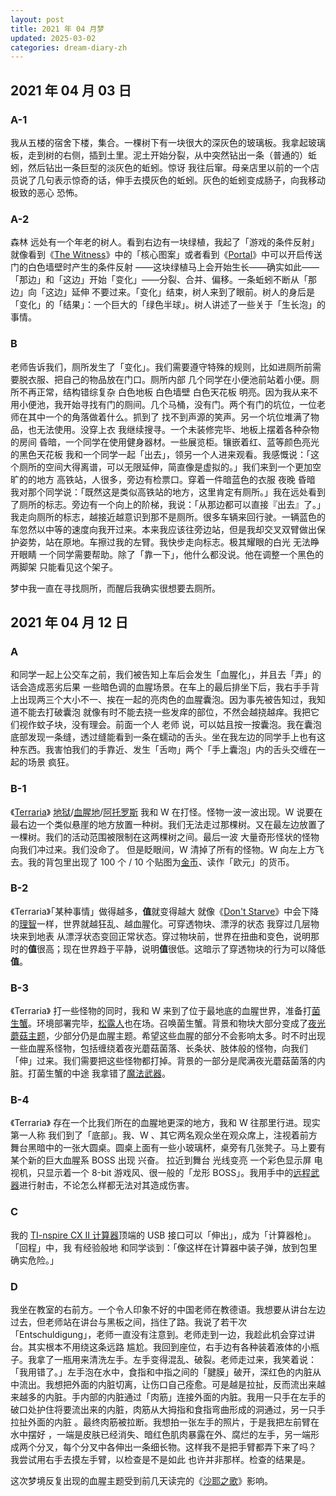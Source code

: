 ```yaml
---
layout: post
title: 2021 年 04 月梦
updated: 2025-03-02
categories: dream-diary-zh
---
```

## 2021 年 04 月 03 日

### A-1

我从五楼的宿舍下楼，集合。一棵树下有一块很大的深灰色的玻璃板。我拿起玻璃板，走到树的右侧，插到土里。泥土开始分裂，从中<dr-inner>突然</dr-inner>钻出一条（普通的）蚯蚓，然后钻出一条巨型的淡灰色的蚯蚓。<dr-t>惊讶</dr-t> 我往后窜。母亲店里以前的一个店员说了几句表示惊奇的话，伸手去摸灰色的蚯蚓。灰色的蚯蚓变成肠子，向我移动 <dr-t>极致的恶心</dr-t> <dr-tt>恐怖</dr-tt>。

### A-2

&#8203;<dr-t><dr-recog>森林</dr-recog></dr-t> 远处有一个年老的<dr-recog>树人</dr-recog>。看到右边有一块<dr-recog>绿植</dr-recog>，我起了「游戏的条件反射」<dr-t><dr-comm>就像看到《<a href="https://zh.wikipedia.org/wiki/%E8%A7%81%E8%AF%81%E8%80%85">The Witness</a>》中的「核心图案」或者看到《<a href="https://en.wikipedia.org/wiki/Portal_(video_game)">Portal</a>》中可以开启传送门的白色墙壁时产生的条件反射</dr-comm></dr-t> ——<dr-inner>这块绿植马上会开始生长</dr-inner>——<dr-inner>确实</dr-inner>如此——「那边」和「这边」开始「变化」——分裂、合并、偏移。一条蚯蚓不断从「那边」向「这边」延伸 <dr-t><dr-inner>不要过来</dr-inner></dr-t>。「变化」结束，树人来到了眼前。树人的身后是「变化」的「结果」：一个巨大的「绿色半球」。树人讲述了一些关于「生长泡」的事情。

### B

老师告诉我们，厕所发生了「变化」。我们需要遵守特殊的规则，比如进厕所前需要脱衣服、把自己的物品放在门口。<dr-t>厕所内部</dr-t> 几个同学在小便池前站着小便。厕所不再正常，结构错综复杂 <dr-t>白色地板</dr-t> <dr-tt>白色墙壁</dr-tt> <dr-t>白色天花板</dr-t> <dr-tt>明亮</dr-tt>。因为我从来不用小便池，我开始寻找有门的厕间。几个马桶，没有门。两个有门的坑位，一位老师在其中一个的角落做着什么。<dr-inner>抓到了 <dr-t>找不到声源的笑声</dr-t>。</dr-inner>另一个坑位堆满了物品，<dr-inner>也</dr-inner>无法使用。<dr-t>没穿上衣</dr-t> 我继续搜寻。一个未装修完毕、地板上摆着各种杂物的房间 <dr-t>昏暗</dr-t>，一个同学在使用健身器材。一些展览柜。<dr-t>镶嵌着红、蓝等颜色亮光的黑色天花板</dr-t> 我和一个同学一起「出去」，领另一个人进来观看。我感慨说：「这个厕所的空间大得离谱，可以无限延伸，简直像是虚拟的。」我们来到一个更加空旷的的地方 <dr-t><dr-recog>高铁站</dr-recog></dr-t>，人很多，旁边有<dr-recog>检票口</dr-recog>。<dr-t>穿着一件暗蓝色的衣服</dr-t> <dr-tt>夜晚</dr-tt> <dr-t>昏暗</dr-t> 我对那个同学说：「既然这是类似高铁站的地方，这里肯定有厕所。」我在远处看到了厕所的标志。旁边有一个向上的阶梯，我说：「从那边都可以直接『出去』了。」我走向厕所的标志，越接近越意识到<dr-inner>那不是厕所</dr-inner>。很多车辆来回行驶。一辆蓝色的车<dr-inner>忽然</dr-inner>以中等的速度向我开过来。<dr-inner>本来</dr-inner>我应该往旁边站，<dr-inner>但是</dr-inner>我<dr-inner>却</dr-inner>交叉双臂做出保护姿势，站在原地。车擦过我的左臂。我快步走向标志。<dr-t>极其耀眼的白光</dr-t> <dr-tt>无法睁开眼睛</dr-tt> 一个同学需要帮助。除了「靠一下」，他什么都没说。他在调整一个黑色的两脚架 <dr-t>只能看见这个架子</dr-t>。

&#8203;<dr-t><dr-comm>梦中我一直在寻找厕所，而醒后我确实很想要去厕所。</dr-comm></dr-t>

## 2021 年 04 月 12 日

### A

和同学一起上公交车之前，我们被告知上车后会发生「血腥化」，并且去「弄」的话会造成恶劣后果 <dr-t><dr-inner>一些暗色调的血腥场景</dr-inner></dr-t>。在车上的最后排坐下后，我右手手背上出现两三个大小不一、挨在一起的亮肉色的血腥囊泡。因为事先被告知过，我知道不能去打破囊泡 <dr-t><dr-comm>就像有时不能去挠一些发痒的部位，不然会越挠越痒</dr-comm></dr-t>。我把它们视作蚊子块，没有理会。前面一个人 <dr-t><dr-recog>老师</dr-recog></dr-t> 说，可以姑且按一按囊泡。我在囊泡底部发现一条缝，透过缝能看到一条在蠕动的舌头。坐在我左边的同学手上也有这种东西。我害怕我们的手靠近、发生「舌吻」<dr-t><dr-inner>两个「手上囊泡」内的舌头交缠在一起的场景 <dr-tt>疯狂</dr-tt></dr-inner></dr-t>。

### B-1

&#8203;<dr-t><dr-persp>《<a href="https://zh.wikipedia.org/wiki/%E6%B3%B0%E6%8B%89%E7%91%9E%E4%BA%9A">Terraria</a>》</dr-persp></dr-t> <dr-tt><a href="https://terraria.wiki.gg/zh/wiki/%E5%9C%B0%E7%8B%B1">地狱</a>/<a href="https://terraria.wiki.gg/zh/wiki/%E7%8C%A9%E7%BA%A2%E4%B9%8B%E5%9C%B0">血腥地</a>/<a href="https://frackinuniverse.miraheze.org/wiki/Atropus">阿托罗斯</a></dr-tt> 我和 W 在打怪。怪物一波一波出现。W 说要在最右边一个类似悬崖的地方放置一种树。我们无法走过那棵树。又在最左边放置了一棵树。我们的活动范围被限制在这两棵树之间。<dr-t>最后一波</dr-t> 大量奇形怪状的怪物向我们冲过来。<dr-inner>我们没命了。</dr-inner> <dr-inner>但是</dr-inner>眨眼间，W 清掉了所有的怪物。W 向左上方飞去。我的背包里出现了 100 个 / 10 个贴图为[金币](https://terraria.wiki.gg/zh/wiki/%E9%92%B1%E5%B8%81)、读作「欧元」的货币。

### B-2

&#8203;<dr-t><dr-persp>《Terraria》</dr-persp></dr-t>「某种事情」做得越多，**值**就变得越大 <dr-t><dr-comm>就像《<a href="https://zh.wikipedia.org/wiki/%E9%A5%A5%E8%8D%92_(%E6%B8%B8%E6%88%8F)">Don't Starve</a>》中会下降的<a href="https://dontstarve.fandom.com/zh/wiki/%E7%90%86%E6%99%BA">理智</a>一样</dr-comm></dr-t>，世界就越狂乱、越血腥化。<dr-t>可穿透物块、漂浮的状态</dr-t> 我穿过几层物块来到地表 <dr-t>从漂浮状态变回正常状态</dr-t>。<dr-inner>穿过物块前，世界在扭曲和变色，说明那时的<strong>值</strong>很高；现在世界趋于平静，说明<strong>值</strong>很低。这暗示了穿透物块的行为可以降低<strong>值</strong>。</dr-inner>

### B-3

&#8203;<dr-t><dr-persp>《Terraria》</dr-persp></dr-t> 打一些怪物的同时，我和 W 来到了位于最地底的血腥世界，准备打[菌生蟹](https://terraria-calamity-mod.fandom.com/zh/wiki/%E8%8F%8C%E7%94%9F%E8%9F%B9?variant=zh)。环境部署完毕，[松露人](https://terraria.wiki.gg/zh/wiki/%E6%9D%BE%E9%9C%B2%E4%BA%BA?variant=zh-hant)<dr-inner>也</dr-inner>在场。召唤菌生蟹。背景和物块大部分变成了[夜光蘑菇主题](https://terraria.wiki.gg/zh/wiki/%E5%8F%91%E5%85%89%E8%98%91%E8%8F%87%E7%94%9F%E7%89%A9%E7%BE%A4%E8%90%BD)，少部分<dr-inner>仍</dr-inner>是血腥主题。<dr-inner>希望这些血腥的部分不会影响太多。</dr-inner>时不时出现一些血腥系怪物，包括缠绕着夜光蘑菇菌落、长条状、肢体般的怪物，向我们「伸」过来。我们需要把这些怪物都打掉。背景的一部分是爬满夜光蘑菇菌落的内脏。<dr-t>打菌生蟹的中途</dr-t> <dr-inner>我拿错了<a href="https://terraria.wiki.gg/zh/wiki/%E9%AD%94%E6%B3%95%E6%AD%A6%E5%99%A8">魔法武器</a>。</dr-inner>

### B-4

&#8203;<dr-t><dr-persp>《Terraria》</dr-persp></dr-t> 存在一个比我们所在的血腥地更深的地方，我和 W 往那里行进。<dr-t><dr-persp>现实</dr-persp> </dr-t><dr-tt><dr-persp>第一人称</dr-persp></dr-tt> 我们到了「底部」。我、W 、其它两名<dr-recog>观众</dr-recog>坐在<dr-t>观众席</dr-t>上，注视着前方舞台黑暗中的一张大圆桌。圆桌上面有一些小玻璃杯，桌旁有几张凳子。<dr-inner>马上要有某个新的巨大血腥系 BOSS 出现 <dr-t>兴奋</dr-t>。</dr-inner> <dr-t><dr-persp>拉近到舞台</dr-persp></dr-t> <dr-tt>光线变亮</dr-tt> 一个彩色显示屏 <dr-t><dr-recog>电视机</dr-recog></dr-t>，<dr-inner>只</dr-inner>显示着一个 8-bit 游戏风、<dr-inner>很一般</dr-inner>的「龙形 BOSS」。我用手中的[远程武器](https://terraria.wiki.gg/zh/wiki/%E8%BF%9C%E7%A8%8B%E6%AD%A6%E5%99%A8)进行射击，不论怎么样都无法对其造成伤害。

### C

我的 [TI-nspire CX II 计算器](https://en.wikipedia.org/wiki/TI-Nspire_series)顶端的 USB 接口可以「伸出」，成为「计算器枪」。「回程」中，我 <dr-t>有经验般地</dr-t> 和同学谈到：「像这样在计算器中装子弹，放到包里确实危险。」

### D

我坐在教室的右前方。一个令人印象不好的中国老师在教德语。我想要从讲台左边过去，<dr-inner>但</dr-inner>老师站在讲台与黑板之间，挡住了路。我说了若干次「Entschuldigung」，老师<dr-inner>一直</dr-inner>没有注意到。老师走到一边，我趁此机会穿过讲台。<dr-inner>其实根本不用绕这条远路 <dr-t>尴尬</dr-t>。</dr-inner>我回到座位，右手边有各种装着液体的小瓶子。我拿了一瓶用来清洗左手。左手变得混乱、破裂。老师走过来，我笑着说：「我用错了。」左手泡在水中，食指和中指之间的「腱膜」破开，深红色的内脏从中流出。我想把外面的内脏切离，让伤口自己痊愈。<dr-inner>可是</dr-inner>越是拉扯，<dr-inner>反而</dr-inner>流出来越来越多的内脏。手内部的内脏通过「肉筋」连接外面的内脏。我用一只手在左手的破口处护住将要流出来的内脏，肉筋从大拇指和食指弯曲形成的洞通过，另一只手拉扯外面的内脏 <dr-t><dr-contra /></dr-t>。<dr-inner>最终</dr-inner>肉筋被拉断。我想拍一张左手的照片，于是我把左前臂在水中摆好 <dr-t><dr-contra /></dr-t>，一端是皮肤已经消失、暗红色肌肉暴露在外、腐烂的左手，另一端形成两个分叉，每个分叉中各伸出一条细长物。<dr-inner>这样我不是把手臂都弄下来了吗？</dr-inner> 我尝试用右手去摸左手臂，以检查是不是如此 <dr-t><dr-inner>也许并非那样</dr-inner></dr-t>。检查的结果是<dr-fog />。

&#8203;<dr-t><dr-comm>这次梦境反复出现的血腥主题受到前几天读完的《<a href="https://zh.wikipedia.org/zh-hant/%E6%B2%99%E8%80%B6%E4%B9%8B%E6%AD%8C">沙耶之歌</a>》影响。</dr-comm></dr-t>
